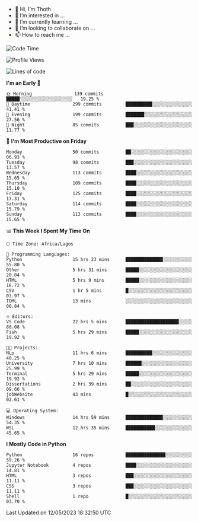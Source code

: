 <!---
thoth2357/thoth2357 is a ✨ special ✨ repository because its `README.md` (this file) appears on your GitHub profile.
You can click the Preview link to take a look at your changes.
--->

- 👋 Hi, I’m Thoth
- 👀 I’m interested in ...
- 🌱 I’m currently learning ...
- 💞️ I’m looking to collaborate on ...
- 📫 How to reach me ...




<!--START_SECTION:waka-->
![Code Time](http://img.shields.io/badge/Code%20Time-2%2C062%20hrs%2031%20mins-blue)

![Profile Views](http://img.shields.io/badge/Profile%20Views-0-blue)

![Lines of code](https://img.shields.io/badge/From%20Hello%20World%20I%27ve%20Written-29.1%20million%20lines%20of%20code-blue)

**I'm an Early 🐤** 

```text
🌞 Morning                139 commits         █████░░░░░░░░░░░░░░░░░░░░   19.25 % 
🌆 Daytime                299 commits         ██████████░░░░░░░░░░░░░░░   41.41 % 
🌃 Evening                199 commits         ███████░░░░░░░░░░░░░░░░░░   27.56 % 
🌙 Night                  85 commits          ███░░░░░░░░░░░░░░░░░░░░░░   11.77 % 
```
📅 **I'm Most Productive on Friday** 

```text
Monday                   50 commits          ██░░░░░░░░░░░░░░░░░░░░░░░   06.93 % 
Tuesday                  98 commits          ███░░░░░░░░░░░░░░░░░░░░░░   13.57 % 
Wednesday                113 commits         ████░░░░░░░░░░░░░░░░░░░░░   15.65 % 
Thursday                 109 commits         ████░░░░░░░░░░░░░░░░░░░░░   15.10 % 
Friday                   125 commits         ████░░░░░░░░░░░░░░░░░░░░░   17.31 % 
Saturday                 114 commits         ████░░░░░░░░░░░░░░░░░░░░░   15.79 % 
Sunday                   113 commits         ████░░░░░░░░░░░░░░░░░░░░░   15.65 % 
```


📊 **This Week I Spent My Time On** 

```text
🕑︎ Time Zone: Africa/Lagos

💬 Programming Languages: 
Python                   15 hrs 23 mins      ██████████████░░░░░░░░░░░   55.80 % 
Other                    5 hrs 31 mins       █████░░░░░░░░░░░░░░░░░░░░   20.04 % 
HTML                     5 hrs 9 mins        █████░░░░░░░░░░░░░░░░░░░░   18.72 % 
CSV                      1 hr 5 mins         █░░░░░░░░░░░░░░░░░░░░░░░░   03.97 % 
TOML                     13 mins             ░░░░░░░░░░░░░░░░░░░░░░░░░   00.84 % 

🔥 Editors: 
VS Code                  22 hrs 5 mins       ████████████████████░░░░░   80.08 % 
Fish                     5 hrs 29 mins       █████░░░░░░░░░░░░░░░░░░░░   19.92 % 

🐱‍💻 Projects: 
NLp                      11 hrs 6 mins       ██████████░░░░░░░░░░░░░░░   40.25 % 
University               7 hrs 10 mins       ██████░░░░░░░░░░░░░░░░░░░   25.99 % 
Terminal                 5 hrs 29 mins       █████░░░░░░░░░░░░░░░░░░░░   19.92 % 
Dissertations            2 hrs 39 mins       ██░░░░░░░░░░░░░░░░░░░░░░░   09.66 % 
jobWebsite               43 mins             █░░░░░░░░░░░░░░░░░░░░░░░░   02.61 % 

💻 Operating System: 
Windows                  14 hrs 59 mins      ██████████████░░░░░░░░░░░   54.35 % 
WSL                      12 hrs 35 mins      ███████████░░░░░░░░░░░░░░   45.65 % 
```

**I Mostly Code in Python** 

```text
Python                   16 repos            ███████████████░░░░░░░░░░   59.26 % 
Jupyter Notebook         4 repos             ████░░░░░░░░░░░░░░░░░░░░░   14.81 % 
HTML                     3 repos             ███░░░░░░░░░░░░░░░░░░░░░░   11.11 % 
CSS                      3 repos             ███░░░░░░░░░░░░░░░░░░░░░░   11.11 % 
Shell                    1 repo              █░░░░░░░░░░░░░░░░░░░░░░░░   03.70 % 
```




 Last Updated on 12/05/2023 18:32:50 UTC
<!--END_SECTION:waka-->
<!--![](http://github-profile-summary-cards.vercel.app/api/cards/profile-details?username=thoth2357&theme=2077)

![](http://github-profile-summary-cards.vercel.app/api/cards/stats?username=thoth2357&theme=2077)![](http://github-profile-summary-cards.vercel.app/api/cards/productive-time?username=thoth2357&theme=2077&utcOffset=8) -->
